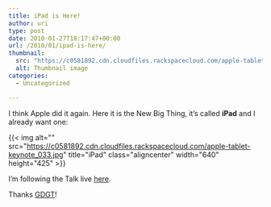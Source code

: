 ```yaml
---
title: iPad is Here!
author: uri
type: post
date: 2010-01-27T18:17:47+00:00
url: /2010/01/ipad-is-here/
thumbnail:
  src: "https://c0581892.cdn.cloudfiles.rackspacecloud.com/apple-tablet-keynote_033.jpg"
  alt: Thumbnail image
categories:
  - Uncategorized

---
```

I think Apple did it again. Here it is the New Big Thing, it&#8217;s called **iPad** and I already want one:

{{< img alt="" src="https://c0581892.cdn.cloudfiles.rackspacecloud.com/apple-tablet-keynote_033.jpg" title="iPad" class="aligncenter" width="640" height="425" >}} 

I&#8217;m following the Talk live [here][1].

Thanks [GDGT][2]!

 [1]: https://live.gdgt.com/2010/01/27/live-apple-come-see-our-latest-creation-tablet-event-coverage/
 [2]: https://www.gdgt.com